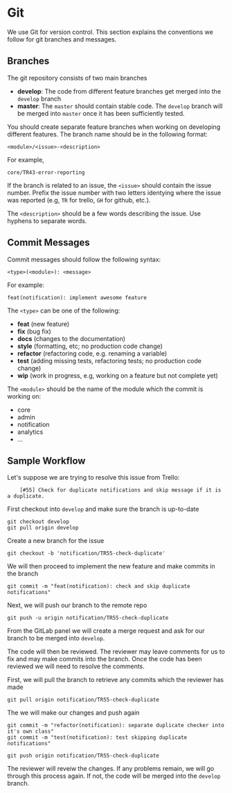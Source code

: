 # Git

We use Git for version control. This section explains the conventions we follow for git branches and messages.


## Branches
The git repository consists of two main branches

- **develop**: The code from different feature branches get merged into the `develop` branch
- **master**: The `master` should contain stable code. The `develop` branch will be merged into `master` once it has been sufficiently tested.


You should create separate feature branches when working on developing different features. The branch name should be in the following format:

```
<module>/<issue>-<description>
```

For example,

```
core/TR43-error-reporting
```

If the branch is related to an issue, the `<issue>` should contain the issue number. Prefix the issue number with two letters identying where the issue was reported (e.g, `TR` for trello, `GH` for github, etc.).

The `<description>` should be a few words describing the issue. Use hyphens to separate words.


## Commit Messages

Commit messages should follow the following syntax:

```
<type>(<module>): <message>
```

For example:
```
feat(notification): implement awesome feature
```

The `<type>` can be one of the following:
    
- **feat** (new feature)
- **fix** (bug fix)
- **docs** (changes to the documentation)
- **style** (formatting, etc; no production code change)
- **refactor** (refactoring code, e.g. renaming a variable)
- **test** (adding missing tests, refactoring tests; no production code change)
- **wip** (work in progress, e.g, working on a feature but not complete yet)

The `<module>` should be the name of the module which the commit is working on:

- core
- admin
- notification
- analytics
- ...


## Sample Workflow

Let's suppose we are trying to resolve this issue from Trello:

```
    [#55] Check for duplicate notifications and skip message if it is a duplicate.
```

First checkout into `develop` and make sure the branch is up-to-date

```
git checkout develop
git pull origin develop
```

Create a new branch for the issue
```
git checkout -b 'notification/TR55-check-duplicate'
```

We will then proceed to implement the new feature and make commits in the branch

```
git commit -m "feat(notification): check and skip duplicate notifications"
```

Next, we will push our branch to the remote repo

```
git push -u origin notification/TR55-check-duplicate
```

From the GitLab panel we will create a merge request and ask for our branch to be merged into `develop`. 

The code will then be reviewed. The reviewer may leave comments for us to fix and may make commits into the branch. Once the code has been reviewed we will need to resolve the comments. 

First, we will pull the branch to retrieve any commits which the reviewer has made

```
git pull origin notification/TR55-check-duplicate
```

The we will make our changes and push again

```
git commit -m "refactor(notification): separate duplicate checker into it's own class"
git commit -m "test(notification): test skipping duplicate notifications"

git push origin notification/TR55-check-duplicate
```

The reviewer will reveiw the changes. If any problems remain, we will go through this process again. If not, the code will be merged into the `develop` branch.